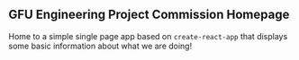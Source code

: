 ## GFU Engineering Project Commission Homepage

Home to a simple single page app based on `create-react-app` that displays some basic information about what we are doing!
